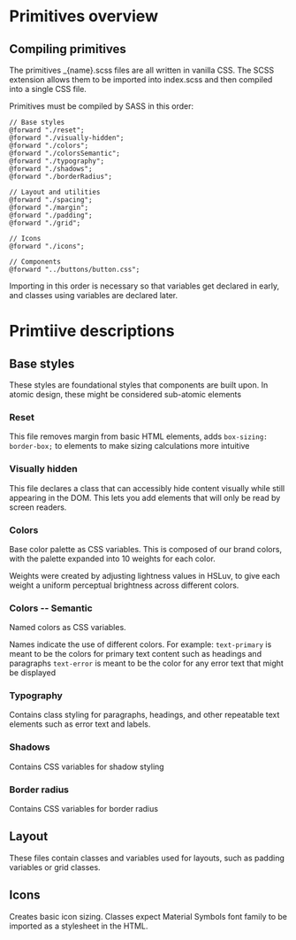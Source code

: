 
# Primitives overview

## Compiling primitives
The primitives _{name}.scss files are all written in vanilla CSS. The SCSS extension allows them to be imported into index.scss and then compiled into a single CSS file.

Primitives must be compiled by SASS in this order:
```
// Base styles
@forward "./reset";
@forward "./visually-hidden";
@forward "./colors";
@forward "./colorsSemantic";
@forward "./typography";
@forward "./shadows";
@forward "./borderRadius";

// Layout and utilities
@forward "./spacing";
@forward "./margin";
@forward "./padding";
@forward "./grid";

// Icons
@forward "./icons";

// Components
@forward "../buttons/button.css";
```

Importing in this order is necessary so that variables get declared in early, and  classes using variables are declared later.


# Primtiive descriptions

## Base styles
These styles are foundational styles that components are built upon. In atomic design, these might be considered sub-atomic elements

### Reset
This file removes margin from basic HTML elements, adds `box-sizing: border-box;` to elements to make sizing calculations more intuitive

### Visually hidden
This file declares a class that can accessibly hide content visually while still appearing in the DOM. This lets you add elements that will only be read by screen readers.

### Colors
Base color palette as CSS variables. This is composed of our brand colors, with the palette expanded into 10 weights for each color. 

Weights were created by adjusting lightness values in HSLuv, to give each weight a uniform perceptual brightness across different colors.

### Colors -- Semantic
Named colors as CSS variables.

Names indicate the use of different colors. 
For example:
`text-primary` is meant to be the colors for primary text content such as headings and paragraphs
`text-error` is meant to be the color for any error text that might be displayed

### Typography
Contains class styling for paragraphs, headings, and other repeatable text elements such as error text and labels.

### Shadows
Contains CSS variables for shadow styling

### Border radius
Contains CSS variables for border radius


## Layout
These files contain classes and variables used for layouts, such as padding variables or grid classes.

## Icons
Creates basic icon sizing. Classes expect Material Symbols font family to be imported as a stylesheet in the HTML.



